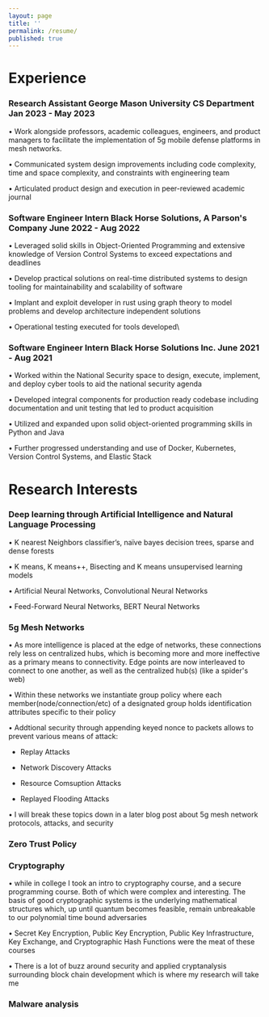 ```yaml
---
layout: page
title: ''
permalink: /resume/
published: true
---
```

# Experience


### Research Assistant	George Mason University CS Department							Jan 2023 - May 2023

•  Work alongside professors, academic colleagues, engineers, and product managers to facilitate the 
implementation of 5g mobile defense platforms in mesh networks.

• Communicated system design improvements including code complexity, time and space complexity, and 
constraints with engineering team

• Articulated product design and execution in peer-reviewed academic journal

### Software Engineer Intern	Black Horse Solutions, A Parson's Company		June 2022 - Aug 2022

• Leveraged solid skills in Object-Oriented Programming and extensive knowledge of Version Control Systems to exceed expectations and deadlines

• Develop practical solutions on real-time distributed systems to design tooling for maintainability and scalability of software

• Implant and exploit developer in rust using graph theory to model problems and develop architecture independent solutions

• Operational testing executed for tools developed\


### Software Engineer Intern	Black Horse Solutions Inc.								June 2021 - Aug 2021

• Worked within the National Security space to design, execute, implement, and deploy cyber tools to aid the 
national security agenda

• Developed integral components for production ready codebase including documentation and unit testing that led to product acquisition

• Utilized and expanded upon solid object-oriented programming skills in Python and Java

• Further progressed understanding and use of Docker, Kubernetes, Version Control Systems, and Elastic Stack

# Research Interests

### Deep learning through Artificial Intelligence and Natural Language Processing

• K nearest Neighbors classifier’s, naïve bayes decision trees, sparse and dense forests
    
• K means, K means++, Bisecting and K means unsupervised learning models 
    
• Artificial Neural Networks, Convolutional Neural Networks
    
• Feed-Forward Neural Networks, BERT Neural Networks
   
### 5g Mesh Networks

• As more intelligence is placed at the edge of networks, these connections rely less on centralized hubs, which is becoming more and more ineffective as a primary means to connectivity. Edge points are now interleaved to connect to one another, as well as the centralized hub(s) (like a spider's web)

• Within these networks we instantiate group policy where each member(node/connection/etc) of a designated group holds identification attributes specific to their policy

• Addtional security through appending keyed nonce to packets allows to prevent various means of attack:
	
   - Replay Attacks 
    
   - Network Discovery Attacks
    
   - Resource Comsuption Attacks
	
   - Replayed Flooding Attacks
    
• I will break these topics down in a later blog post about 5g mesh network protocols, attacks, and security

### Zero Trust Policy 

### Cryptography
• while in college I took an intro to cryptography course, and a secure programming course. Both of which were complex and interesting. The basis of good cryptographic systems is the underlying mathematical structures which, up until quantum becomes feasible, remain unbreakable to our polynomial time bound adversaries

• Secret Key Encryption, Public Key Encryption, Public Key Infrastructure, Key Exchange, and Cryptographic Hash Functions were the meat of these courses

• There is a lot of buzz around security and applied cryptanalysis surrounding block chain development which is where my research will take me

### Malware analysis 
